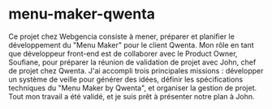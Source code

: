 ﻿# menu-maker-qwenta

Ce projet chez Webgencia consiste à mener, préparer et planifier le développement du "Menu Maker" pour le client Qwenta. Mon rôle en tant que développeur front-end est de collaborer avec le Product Owner, Soufiane, pour préparer la réunion de validation de projet avec John, chef de projet chez Qwenta. J'ai accompli trois principales missions : développer un système de veille pour générer des idées, définir les spécifications techniques du "Menu Maker by Qwenta", et organiser la gestion de projet. Tout mon travail a été validé, et je suis prêt à présenter notre plan à John. 
